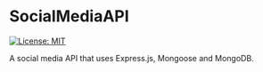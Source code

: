 # SocialMediaAPI

[![License: MIT](https://img.shields.io/badge/License-MIT-yellow.svg)](#license)

A social media API that uses Express.js, Mongoose and MongoDB.

